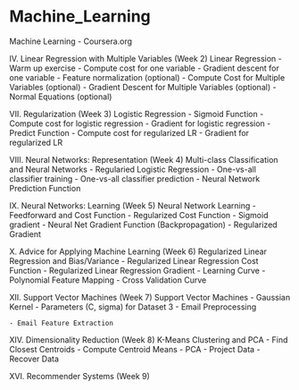Machine_Learning
================

Machine Learning - Coursera.org


 IV. Linear Regression with Multiple Variables (Week 2)
  Linear Regression
    - Warm up exercise
    - Compute cost for one variable
    - Gradient descent for one variable	
    - Feature normalization (optional)
    - Compute Cost for Multiple Variables (optional)
    - Gradient Descent for Multiple Variables (optional)
    - Normal Equations (optional)

 VII. Regularization (Week 3)
  Logistic Regression
    - Sigmoid Function
    - Compute cost for logistic regression
    - Gradient for logistic regression
    - Predict Function
    - Compute cost for regularized LR
    - Gradient for regularized LR

 VIII. Neural Networks: Representation (Week 4)
  Multi-class Classification and Neural Networks 
    - Regularied Logistic Regression
    - One-vs-all classifier training
    - One-vs-all classifier prediction
    - Neural Network Prediction Function
  
 IX. Neural Networks: Learning (Week 5)
  Neural Network Learning 
    - Feedforward and Cost Function
    - Regularized Cost Function
    - Sigmoid gradient
    - Neural Net Gradient Function (Backpropagation)
    - Regularized Gradient
    
 X. Advice for Applying Machine Learning (Week 6)
  Regularized Linear Regression and Bias/Variance
    - Regularized Linear Regression Cost Function
    - Regularized Linear Regression Gradient
    - Learning Curve
    - Polynomial Feature Mapping
    - Cross Validation Curve

 XII. Support Vector Machines (Week 7)
  Support Vector Machines
    - Gaussian Kernel
    - Parameters (C, sigma) for Dataset 3
    - Email Preprocessing
    
    - Email Feature Extraction

 XIV. Dimensionality Reduction (Week 8)
  K-Means Clustering and PCA 
    - Find Closest Centroids
    - Compute Centroid Means
    - PCA
    - Project Data
    - Recover Data

 XVI. Recommender Systems (Week 9)
